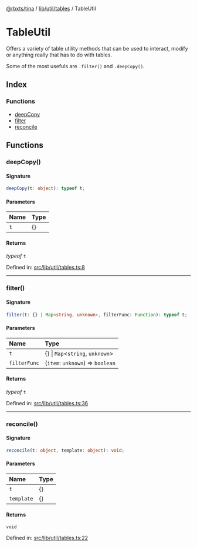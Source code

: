 [@rbxts/tina](../modules.md) / [lib/util/tables](../lib_util_tables.md) / TableUtil

# TableUtil

Offers a variety of table utility methods that can be used to interact, modify or anything really
that has to do with tables.

Some of the most usefuls are `.filter()` and `.deepCopy()`.

## Index

### Functions

- [deepCopy](TableUtil.md#deepcopy)
- [filter](TableUtil.md#filter)
- [reconcile](TableUtil.md#reconcile)

## Functions

### deepCopy()

#### Signature

```ts
deepCopy(t: object): typeof t;
```

#### Parameters

| Name | Type |
| :--- | :--- |
| `t`  | \{}  |

#### Returns

_typeof_ `t`

Defined in: [src/lib/util/tables.ts:8](https://github.com/AetherInteractiveLtd/Tina/blob/7f2c41e/src/lib/util/tables.ts#L8)

---

### filter()

#### Signature

```ts
filter(t: {} | Map<string, unknown>, filterFunc: Function): typeof t;
```

#### Parameters

| Name         | Type                                |
| :----------- | :---------------------------------- |
| `t`          | \{} \| `Map`\<`string`, `unknown`\> |
| `filterFunc` | (`item`: `unknown`) => `boolean`    |

#### Returns

_typeof_ `t`

Defined in: [src/lib/util/tables.ts:36](https://github.com/AetherInteractiveLtd/Tina/blob/7f2c41e/src/lib/util/tables.ts#L36)

---

### reconcile()

#### Signature

```ts
reconcile(t: object, template: object): void;
```

#### Parameters

| Name       | Type |
| :--------- | :--- |
| `t`        | \{}  |
| `template` | \{}  |

#### Returns

`void`

Defined in: [src/lib/util/tables.ts:22](https://github.com/AetherInteractiveLtd/Tina/blob/7f2c41e/src/lib/util/tables.ts#L22)

